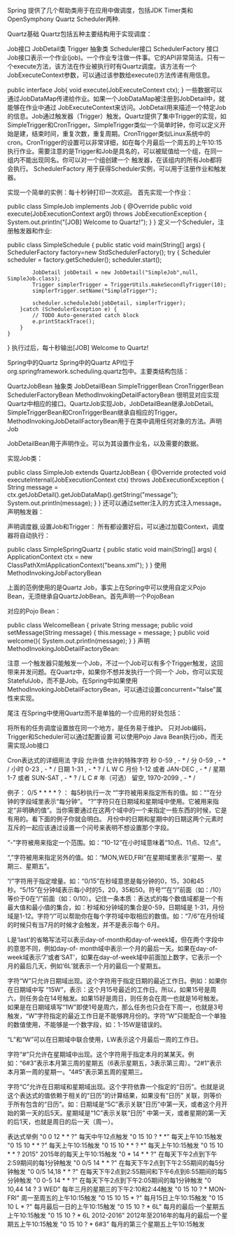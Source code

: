 Spring 提供了几个帮助类用于在应用中做调度，包括JDK Timer类和OpenSymphony Quartz Scheduler两种.

Quartz基础
Quartz包括五种主要结构用于实现调度：

Job接口 JobDetail类 Trigger 抽象类 Scheduler接口 SchedulerFactory 接口 Job接口表示一个作业(job)。一个作业专注做一件事。它的API非常简洁。只有一个execute方法，该方法在作业被执行时有Quartz调度。该方法有一个JobExecuteContext参数，可以通过该参数给execute()方法传递有用信息。

public interface Job{
    void execute(JobExecuteContext ctx);
}
一些数据可以通过JobDataMap传递给作业。如果一个JobDataMap被注册到JobDetail中，就能够在作业中通过 JobExecuteContext来访问。JobDetail用来描述一个特定Job的信息。Job通过触发器（Trigger）触发。Quartz提供了集中Trigger的实现，如SimpleTrigger和CronTrigger。SimpleTrigger类似一个简单时钟，你可以定义开始是建，结束时间，重复次数，重复周期。CronTrigger类似Linux系统中的cron。CronTrigger的设置可以非常详细，如在每个月最后一个周五的上午10:15执行作业。需要注意的是Trigger和Job是具名的，可以被赋值给一个组，在同一组内不能出现同名。你可以对一个组创建一个 触发器，在该组内的所有Job都将会执行。 SchedulerFactory 用于获得Scheduler实例，可以用于注册作业和触发器。

实现一个简单的实例：每十秒钟打印一次欢迎。
首先实现一个作业：

public class SimpleJob implements Job {
    @Override
    public void execute(JobExecutionContext arg0)
    throws JobExecutionException {
        System.out.println("[JOB] Welcome to Quartz!");
    }
}
定义一个Scheduler，注册触发器和作业:

public class SimpleSchedule {
    public static void main(String[] args) {
        SchedulerFactory factory=new StdSchedulerFactory();
        try {
            Scheduler scheduler = factory.getScheduler();
            scheduler.start();

            JobDetail jobDetail = new JobDetail("SimpleJob",null, SimpleJob.class);
            Trigger simplerTrigger = TriggerUtils.makeSecondlyTrigger(10);
            simplerTrigger.setName("SimpleTrigger");

            scheduler.scheduleJob(jobDetail, simplerTrigger);
        }catch (SchedulerException e) {
            // TODO Auto-generated catch block
            e.printStackTrace();
        }
    }
}
执行过后，每十秒输出[JOB] Welcome to Quartz!

Spring中的Quartz
Spring中的Quartz API位于org.springframework.scheduling.quartz包中。主要类结构包括：

QuartzJobBean 抽象类
JobDetailBean
SimpleTriggerBean
CronTriggerBean
SchedulerFactoryBean
MethodInvokingDetailFactoryBean
很明显对应实现Quartz中相应的接口。QuartzJob实现Job，JobDetailBean继承JobDetail。 SimpleTriggerBean和CronTriggerBean继承自相应的Trigger。 MethodInvokingJobDetailFactoryBean用于在类中调用任何对象的方法。声明Job

JobDetailBean用于声明作业。可以为其设置作业名，以及需要的数据。

<bean name="simpleJob" class="org.springframework.scheduling.quartz.JobDetailBean">
    <property name="jobClass" value="com.alibaba.jiang.learn.quartz.SimpleJob" />
    <property name="jobDataAsMap">
        <map>
            <entry key="message" value="Welcome to Quartz" />
        </map>
    </property>
</bean>
实现Job类：

public class SimpleJob extends QuartzJobBean {
    @Override
    protected void executeInternal(JobExecutionContext ctx) throws JobExecutionException {
        String message = ctx.getJobDetail().getJobDataMap().getString("message");
        System.out.println(message);
    }
}
还可以通过setter注入的方式注入message。声明触发器：

<bean name="simpleTrigger" class="org.springframework.scheduling.quartz.SimpleTriggerBean">
    <property name="jobDetail" ref="simpleJob"/>
    <property name="startDelay" value="0"/>
    <property name="repeatInterval" value="10000"/>
</bean>
声明调度器,设置Job和Trigger：

<bean name="schedulerFactory" class="org.springframework.scheduling.quartz.SchedulerFactoryBean">
    <property name="triggers">
        <list>
            <ref bean="simpleTrigger"/>
        </list>
    </property>
</bean>
所有都设置好后，可以通过加载Context，调度器将自动执行：

public class SimpleSpringQuartz {
    public static void main(String[] args) {
        ApplicationContext ctx = new ClassPathXmlApplicationContext("beans.xml");
    }
}
使用MethodInvokingJobFactoryBean

上面的范例使用的是Quartz Job，事实上在Spring中可以使用自定义Pojo Bean，无须继承自QuartzJobBean。首先声明一个PojoBean

<bean name="welcomeBean" class="com.alibaba.jiang.learn.quartz.WelcomeBean">
    <property name="message" value="Welcome to Quartz Method"/>
</bean>
对应的Pojo Bean：

public class WelcomeBean {
    private String message;
    public void setMessage(String message) {
        this.message = message;
    }
    public void welcome(){
        System.out.println(message);
    }
}
声明MethodInvokingJobDetailFactoryBean:

<bean name="methodInvokingJob" class="org.springframework.scheduling.quartz.MethodInvokingJobDetailFactoryBean">
    <property name="targetObject" ref="welcomeBean"/>
    <property name="targetMethod" value="welcome"/>
</bean>
<bean name="methodTrigger" class="org.springframework.scheduling.quartz.SimpleTriggerBean">
    <property name="jobDetail" ref="methodInvokingJob" />
    <property name="startDelay" value="0"/>
    <property name="repeatInterval" value="10000"/>
</bean>
注意
一个触发器只能触发一个Job，不过一个Job可以有多个Trigger触发，这回带来并发问题。在Quartz中，如果你不想并发执行一个同一个 Job，你可以实现StatefulJob，而不是Job。在Spring中如果使用 MethodInvokingJobDetailFactoryBean，可以通过设置concurrent="false"属性来实现。

尾注
在Spring中使用Quartz而不是单独的一个应用的好处包括：

将所有的任务调度设置放在同一个地方，是任务易于维护。
只对Job编码，Trigger和Scheduler可以通过配置设置
可以使用Pojo Java Bean执行job，而无需实现Job接口

Cron表达式的详细用法
字段 允许值 允许的特殊字符 
秒 0-59 , - * / 
分 0-59 , - * / 
小时 0-23 , - * / 
日期 1-31 , - * ? / L W C 
月份 1-12 或者 JAN-DEC , - * / 
星期 1-7 或者 SUN-SAT , - * ? / L C # 
年（可选） 留空, 1970-2099 , - * /

例子：
0/5 * * * * ? ： 每5秒执行一次
“”字符被用来指定所有的值。如：""在分钟的字段域里表示“每分钟”。
“?”字符只在日期域和星期域中使用。它被用来指定“非明确的值”。当你需要通过在这两个域中的一个来指定一些东西的时候，它是有用的。看下面的例子你就会明白。
月份中的日期和星期中的日期这两个元素时互斥的一起应该通过设置一个问号来表明不想设置那个字段。

“-”字符被用来指定一个范围。如：“10-12”在小时域意味着“10点、11点、12点”。

“,”字符被用来指定另外的值。如：“MON,WED,FRI”在星期域里表示”星期一、星期三、星期五”。

“/”字符用于指定增量。如：“0/15”在秒域意思是每分钟的0，15，30和45秒。“5/15”在分钟域表示每小时的5，20，35和50。符号“”在“/”前面（如：/10）等价于0在“/”前面（如：0/10）。记住一条本质：表达式的每个数值域都是一个有最大值和最小值的集合，如：秒域和分钟域的集合是0-59，日期域是 1-31，月份域是1-12。字符“/”可以帮助你在每个字符域中取相应的数值。如：“7/6”在月份域的时候只有当7月的时候才会触发，并不是表示每个 6月。

L是‘last’的省略写法可以表示day-of-month和day-of-week域，但在两个字段中的意思不同，例如day-of- month域中表示一个月的最后一天。如果在day-of-week域表示‘7’或者‘SAT’，如果在day-of-week域中前面加上数字，它表示一个月的最后几天，例如‘6L’就表示一个月的最后一个星期五。

字符“W”只允许日期域出现。这个字符用于指定日期的最近工作日。例如：如果你在日期域中写 “15W”，表示：这个月15号最近的工作日。所以，如果15号是周六，则任务会在14号触发。如果15好是周日，则任务会在周一也就是16号触发。如果是在日期域填写“1W”即使1号是周六，那么任务也只会在下周一，也就是3号触发，“W”字符指定的最近工作日是不能够跨月份的。字符“W”只能配合一个单独的数值使用，不能够是一个数字段，如：1-15W是错误的。

“L”和“W”可以在日期域中联合使用，LW表示这个月最后一周的工作日。

字符“#”只允许在星期域中出现。这个字符用于指定本月的某某天。例如：“6#3”表示本月第三周的星期五（6表示星期五，3表示第三周）。“2#1”表示本月第一周的星期一。“4#5”表示第五周的星期三。

字符“C”允许在日期域和星期域出现。这个字符依靠一个指定的“日历”。也就是说这个表达式的值依赖于相关的“日历”的计算结果，如果没有“日历” 关联，则等价于所有包含的“日历”。如：日期域是“5C”表示关联“日历”中第一天，或者这个月开始的第一天的后5天。星期域是“1C”表示关联“日历” 中第一天，或者星期的第一天的后1天，也就是周日的后一天（周一）。

表达式举例
"0 0 12 * * ?" 每天中午12点触发
"0 15 10 ? * *" 每天上午10:15触发
"0 15 10 * * ?" 每天上午10:15触发
"0 15 10 * * ? *" 每天上午10:15触发
"0 15 10 * * ? 2015" 2015年的每天上午10:15触发
"0 * 14 * * ?" 在每天下午2点到下午2:59期间的每1分钟触发
"0 0/5 14 * * ?" 在每天下午2点到下午2:55期间的每5分钟触发
"0 0/5 14,18 * * ?" 在每天下午2点到2:55期间和下午6点到6:55期间的每5分钟触发
"0 0-5 14 * * ?" 在每天下午2点到下午2:05期间的每1分钟触发
"0 10,44 14 ? 3 WED" 每年三月的星期三的下午2:10和2:44触发
"0 15 10 ? * MON-FRI" 周一至周五的上午10:15触发
"0 15 10 15 * ?" 每月15日上午10:15触发
"0 15 10 L * ?" 每月最后一日的上午10:15触发
"0 15 10 ? * 6L" 每月的最后一个星期五上午10:15触发 
"0 15 10 ? * 6L 2012-2016" 2012年至2016年的每月的最后一个星期五上午10:15触发
"0 15 10 ? * 6#3" 每月的第三个星期五上午10:15触发
